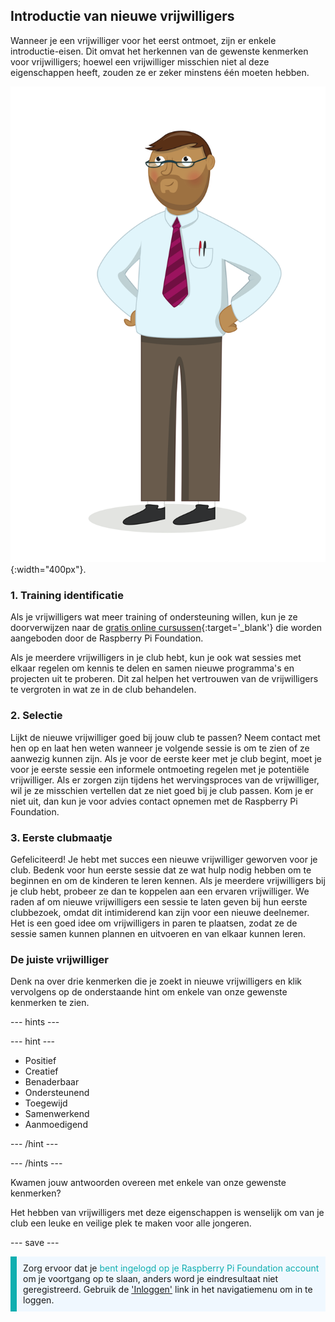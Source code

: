 ## Introductie van nieuwe vrijwilligers

Wanneer je een vrijwilliger voor het eerst ontmoet, zijn er enkele introductie-eisen. Dit omvat het herkennen van de gewenste kenmerken voor vrijwilligers; hoewel een vrijwilliger misschien niet al deze eigenschappen heeft, zouden ze er zeker minstens één moeten hebben.

![Een volwassen vrijwilliger.](images/10-Adult.png){:width="400px"}.
### 1. Training identificatie

Als je vrijwilligers wat meer training of ondersteuning willen, kun je ze doorverwijzen naar de [gratis online cursussen](https://www.futurelearn.com/partners/raspberry-pi){:target='_blank'} die worden aangeboden door de Raspberry Pi Foundation.

Als je meerdere vrijwilligers in je club hebt, kun je ook wat sessies met elkaar regelen om kennis te delen en samen nieuwe programma's en projecten uit te proberen. Dit zal helpen het vertrouwen van de vrijwilligers te vergroten in wat ze in de club behandelen.

### 2. Selectie

Lijkt de nieuwe vrijwilliger goed bij jouw club te passen? Neem contact met hen op en laat hen weten wanneer je volgende sessie is om te zien of ze aanwezig kunnen zijn. Als je voor de eerste keer met je club begint, moet je voor je eerste sessie een informele ontmoeting regelen met je potentiële vrijwilliger. Als er zorgen zijn tijdens het wervingsproces van de vrijwilliger, wil je ze misschien vertellen dat ze niet goed bij je club passen. Kom je er niet uit, dan kun je voor advies contact opnemen met de Raspberry Pi Foundation.

### 3. Eerste clubmaatje

Gefeliciteerd! Je hebt met succes een nieuwe vrijwilliger geworven voor je club. Bedenk voor hun eerste sessie dat ze wat hulp nodig hebben om te beginnen en om de kinderen te leren kennen. Als je meerdere vrijwilligers bij je club hebt, probeer ze dan te koppelen aan een ervaren vrijwilliger. We raden af om nieuwe vrijwilligers een sessie te laten geven bij hun eerste clubbezoek, omdat dit intimiderend kan zijn voor een nieuwe deelnemer. Het is een goed idee om vrijwilligers in paren te plaatsen, zodat ze de sessie samen kunnen plannen en uitvoeren en van elkaar kunnen leren.

### De juiste vrijwilliger

Denk na over drie kenmerken die je zoekt in nieuwe vrijwilligers en klik vervolgens op de onderstaande hint om enkele van onze gewenste kenmerken te zien.

--- hints ---

--- hint ---

* Positief
* Creatief
* Benaderbaar
* Ondersteunend
* Toegewijd
* Samenwerkend
* Aanmoedigend

--- /hint ---

--- /hints ---

Kwamen jouw antwoorden overeen met enkele van onze gewenste kenmerken?

Het hebben van vrijwilligers met deze eigenschappen is wenselijk om van je club een leuke en veilige plek te maken voor alle jongeren.

--- save ---

<p style="border-left: solid; border-width:10px; border-color: #0faeb0; background-color: aliceblue; padding: 10px;">
Zorg ervoor dat je <span style="color: #0faeb0">bent ingelogd op je Raspberry Pi Foundation account</span> om je voortgang op te slaan, anders word je eindresultaat niet geregistreerd. Gebruik de <a href="https://my.raspberrypi.org/login">'Inloggen'</a> link in het navigatiemenu om in te loggen.
</p>